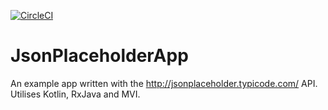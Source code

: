 [![CircleCI](https://circleci.com/gh/ditn/JsonPlaceholderApp.svg?style=svg)](https://circleci.com/gh/ditn/JsonPlaceholderApp)

# JsonPlaceholderApp

An example app written with the http://jsonplaceholder.typicode.com/ API. Utilises Kotlin, RxJava and MVI.